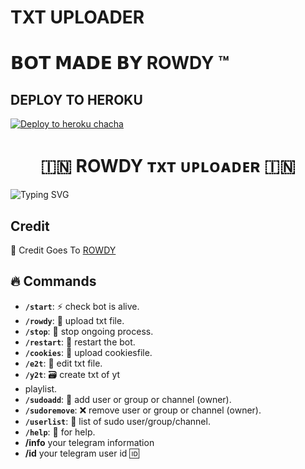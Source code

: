 # TXT UPLOADER

# 𝗕𝗢𝗧 𝗠𝗔𝗗𝗘 𝗕𝗬 ROWDY ™


## DEPLOY TO HEROKU


[![Deploy to heroku chacha](https://www.herokucdn.com/deploy/button.svg)](https://dashboard.heroku.com/new?template=https://github.com/rowdyboss777/Tusharbot)



<h1 align="center">
  🇮🇳 ROWDY ᴛxᴛ ᴜᴘʟᴏᴀᴅᴇʀ 🇮🇳
</h1>

![Typing SVG](https://readme-typing-svg.herokuapp.com/?lines=Welcome+To+Txt+Uploader+Bot+!)

## Credit

🥳 Credit Goes To [ROWDY](https://t.me/ROWDYOFFICIALBOT)

  
## 🔥 Commands

- **`/start`**: ⚡ check bot is alive.
- **`/rowdy`**:  📁 upload txt file.
- **`/stop`**: 🛑 stop ongoing process.
- **`/restart`**: 🔮 restart the bot.
- **`/cookies`**: 🍪 upload cookiesfile.
- **`/e2t`**: 📝 edit txt file.
- **`/y2t`**: 🗃️ create txt of yt
- playlist.
- **`/sudoadd`**: 🎊 add user or group or channel (owner).
- **`/sudoremove`**: ❌ remove user or group or channel (owner).
- **`/userlist`**: 📜 list of sudo user/group/channel.
- **`/help`**: 🎉 for help.
- **/info** your telegram information
- **/id** your telegram user id 🆔 

 
